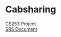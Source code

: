 # Cabsharing
CS253 Project <br />
<a href = "/docs/CodeClosed-SRS-CS253-2022.pdf"> SRS Document </a>
